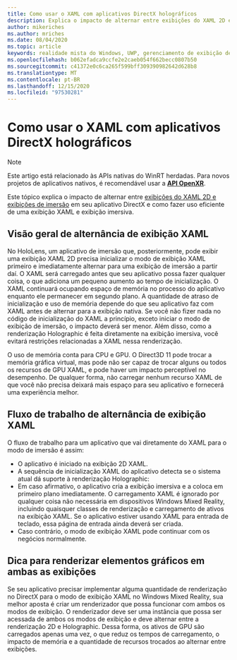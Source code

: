 ```yaml
---
title: Como usar o XAML com aplicativos DirectX holográficos
description: Explica o impacto de alternar entre exibições do XAML 2D e exibições de imersão em seu aplicativo DirectX e como fazer uso eficiente de uma exibição XAML e de imersão.
author: mikeriches
ms.author: mriches
ms.date: 08/04/2020
ms.topic: article
keywords: realidade mista do Windows, UWP, gerenciamento de exibição de aplicativo, XAML, teclado, passo a passos, DirectX
ms.openlocfilehash: b062efadca9ccfe2e2caeb054f662becc0807b50
ms.sourcegitcommit: c41372e0c6ca265f599bff309390982642d628b8
ms.translationtype: MT
ms.contentlocale: pt-BR
ms.lasthandoff: 12/15/2020
ms.locfileid: "97530281"
---
```

# <a name="using-xaml-with-holographic-directx-apps"></a>Como usar o XAML com aplicativos DirectX holográficos

> [!NOTE]
> Este artigo está relacionado às APIs nativas do WinRT herdadas.  Para novos projetos de aplicativos nativos, é recomendável usar a **[API OpenXR](../native/openxr-getting-started.md)**.

Este tópico explica o impacto de alternar entre [exibições do XAML 2D e exibições de imersão](../../design/app-views.md) em seu aplicativo DirectX e como fazer uso eficiente de uma exibição XAML e exibição imersiva.

## <a name="xaml-view-switching-overview"></a>Visão geral de alternância de exibição XAML

No HoloLens, um aplicativo de imersão que, posteriormente, pode exibir uma exibição XAML 2D precisa inicializar o modo de exibição XAML primeiro e imediatamente alternar para uma exibição de imersão a partir daí. O XAML será carregado antes que seu aplicativo possa fazer qualquer coisa, o que adiciona um pequeno aumento ao tempo de inicialização. O XAML continuará ocupando espaço de memória no processo do aplicativo enquanto ele permanecer em segundo plano. A quantidade de atraso de inicialização e uso de memória depende do que seu aplicativo faz com XAML antes de alternar para a exibição nativa. Se você não fizer nada no código de inicialização do XAML a princípio, exceto iniciar o modo de exibição de imersão, o impacto deverá ser menor. Além disso, como a renderização Holographic é feita diretamente na exibição imersiva, você evitará restrições relacionadas a XAML nessa renderização.

O uso de memória conta para CPU e GPU. O Direct3D 11 pode trocar a memória gráfica virtual, mas pode não ser capaz de trocar alguns ou todos os recursos de GPU XAML, e pode haver um impacto perceptível no desempenho. De qualquer forma, não carregar nenhum recurso XAML de que você não precisa deixará mais espaço para seu aplicativo e fornecerá uma experiência melhor.

## <a name="xaml-view-switching-workflow"></a>Fluxo de trabalho de alternância de exibição XAML

O fluxo de trabalho para um aplicativo que vai diretamente do XAML para o modo de imersão é assim:
* O aplicativo é iniciado na exibição 2D XAML.
* A sequência de inicialização XAML do aplicativo detecta se o sistema atual dá suporte à renderização Holographic:
* Em caso afirmativo, o aplicativo cria a exibição imersiva e a coloca em primeiro plano imediatamente. O carregamento XAML é ignorado por qualquer coisa não necessária em dispositivos Windows Mixed Reality, incluindo quaisquer classes de renderização e carregamento de ativos na exibição XAML. Se o aplicativo estiver usando XAML para entrada de teclado, essa página de entrada ainda deverá ser criada.
* Caso contrário, o modo de exibição XAML pode continuar com os negócios normalmente.

## <a name="tip-for-rendering-graphics-across-both-views"></a>Dica para renderizar elementos gráficos em ambas as exibições

Se seu aplicativo precisar implementar alguma quantidade de renderização no DirectX para o modo de exibição XAML no Windows Mixed Reality, sua melhor aposta é criar um renderizador que possa funcionar com ambos os modos de exibição. O renderizador deve ser uma instância que possa ser acessada de ambos os modos de exibição e deve alternar entre a renderização 2D e Holographic. Dessa forma, os ativos de GPU são carregados apenas uma vez, o que reduz os tempos de carregamento, o impacto de memória e a quantidade de recursos trocados ao alternar entre exibições.
